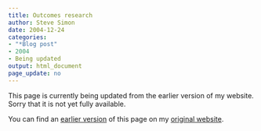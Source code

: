 ```yaml
---
title: Outcomes research
author: Steve Simon
date: 2004-12-24
categories:
- "*Blog post"
- 2004
- Being updated
output: html_document
page_update: no
---
```


This page is currently being updated from the earlier version of my website. Sorry that it is not yet fully available.

<!---More--->

You can find an [earlier version](http://www.pmean.com/04/OutcomesResearch.html) of this page on my [original website](http://www.pmean.com/original_site.html).
